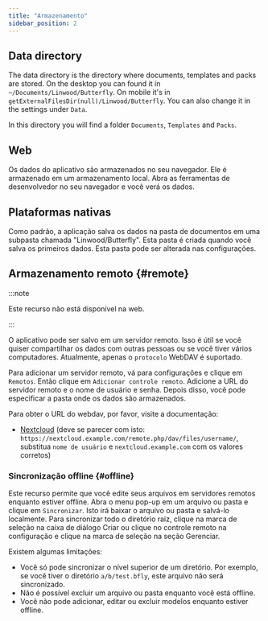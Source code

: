 ```yaml
---
title: "Armazenamento"
sidebar_position: 2
---
```


## Data directory

The data directory is the directory where documents, templates and packs are stored. On the desktop you can found it in `~/Documents/Linwood/Butterfly`. On mobile it's in `getExternalFilesDir(null)/Linwood/Butterfly`. You can also change it in the settings under `Data`.

In this directory you will find a folder `Documents`, `Templates` and `Packs`.

## Web

Os dados do aplicativo são armazenados no seu navegador. Ele é armazenado em um armazenamento local. Abra as ferramentas de desenvolvedor no seu navegador e você verá os dados.

## Plataformas nativas

Como padrão, a aplicação salva os dados na pasta de documentos em uma subpasta chamada "Linwood/Butterfly". Esta pasta é criada quando você salva os primeiros dados. Esta pasta pode ser alterada nas configurações.

## Armazenamento remoto {#remote}

:::note

Este recurso não está disponível na web.

:::

O aplicativo pode ser salvo em um servidor remoto. Isso é útil se você quiser compartilhar os dados com outras pessoas ou se você tiver vários computadores. Atualmente, apenas o `protocolo` WebDAV é suportado.

Para adicionar um servidor remoto, vá para configurações e clique em `Remotos`. Então clique em `Adicionar controle remoto`. Adicione a URL do servidor remoto e o nome de usuário e senha. Depois disso, você pode especificar a pasta onde os dados são armazenados.

Para obter o URL do webdav, por favor, visite a documentação:

* [Nextcloud](https://docs.nextcloud.com/server/latest/user_manual/en/files/access_webdav.html) (deve se parecer com isto: `https://nextcloud.example.com/remote.php/dav/files/username/`, substitua `nome de usuário` e `nextcloud.example.com` com os valores corretos)

### Sincronização offline {#offline}

Este recurso permite que você edite seus arquivos em servidores remotos enquanto estiver offline. Abra o menu pop-up em um arquivo ou pasta e clique em `Sincronizar`. Isto irá baixar o arquivo ou pasta e salvá-lo localmente. Para sincronizar todo o diretório raiz, clique na marca de seleção na caixa de diálogo Criar ou clique no controle remoto na configuração e clique na marca de seleção na seção Gerenciar.

Existem algumas limitações:

* Você só pode sincronizar o nível superior de um diretório. Por exemplo, se você tiver o diretório `a/b/test.bfly`, este arquivo não será sincronizado.
* Não é possível excluir um arquivo ou pasta enquanto você está offline.
* Você não pode adicionar, editar ou excluir modelos enquanto estiver offline.

